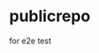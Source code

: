 # publicrepo
for e2e test














































































































































































































































































































































































































































































































































































































































































































































































































































































































































































